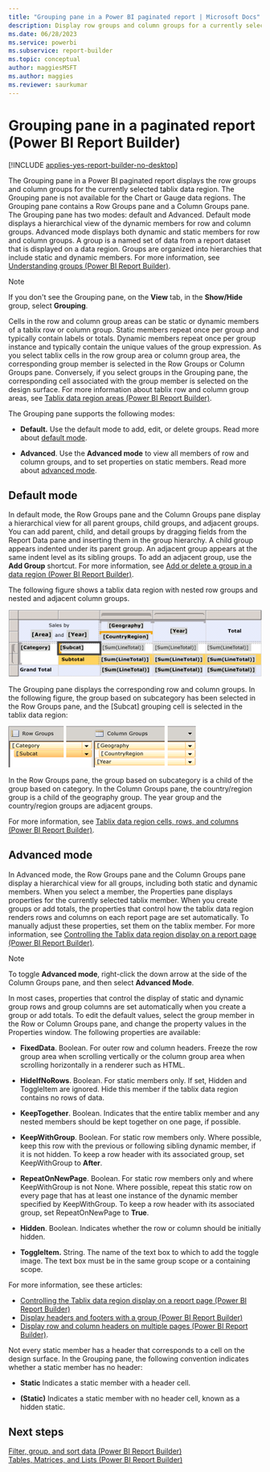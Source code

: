 ```yaml
---
title: "Grouping pane in a Power BI paginated report | Microsoft Docs"
description: Display row groups and column groups for a currently selected tablix data region in a Power BI paginated report. Find out about the grouping pane in Report Builder. 
ms.date: 06/28/2023
ms.service: powerbi
ms.subservice: report-builder
ms.topic: conceptual
author: maggiesMSFT
ms.author: maggies
ms.reviewer: saurkumar
---
```

# Grouping pane in a paginated report (Power BI Report Builder)

[!INCLUDE [applies-yes-report-builder-no-desktop](../../includes/applies-yes-report-builder-no-desktop.md)]

  The Grouping pane in a Power BI paginated report displays the row groups and column groups for the currently selected tablix data region. The Grouping pane is not available for the Chart or Gauge data regions. The Grouping pane contains a Row Groups pane and a Column Groups pane. The Grouping pane has two modes: default and Advanced. Default mode displays a hierarchical view of the dynamic members for row and column groups. Advanced mode displays both dynamic and static members for row and column groups. A group is a named set of data from a report dataset that is displayed on a data region. Groups are organized into hierarchies that include static and dynamic members. For more information, see [Understanding groups (Power BI Report Builder)](/sql/reporting-services/report-design/understanding-groups-report-builder-and-ssrs).  
  
> [!NOTE]  
>  If you don't see the Grouping pane, on the **View** tab, in the **Show/Hide** group, select **Grouping**.  
  
 Cells in the row and column group areas can be static or dynamic members of a tablix row or column group. Static members repeat once per group and typically contain labels or totals. Dynamic members repeat once per group instance and typically contain the unique values of the group expression. As you select tablix cells in the row group area or column group area, the corresponding group member is selected in the Row Groups or Column Groups pane. Conversely, if you select groups in the Grouping pane, the corresponding cell associated with the group member is selected on the design surface. For more information about tablix row and column group areas, see [Tablix data region areas (Power BI Report Builder)](/sql/reporting-services/report-design/tablix-data-region-areas-report-builder-and-ssrs).  
  
 The Grouping pane supports the following modes:  
  
- **Default.** Use the default mode to add, edit, or delete groups. Read more about [default mode](#default-mode).
  
- **Advanced**. Use the **Advanced mode** to view all members of row and column groups, and to set properties on static members. Read more about [advanced mode](#advanced-mode). 
  
## Default mode  
 In default mode, the Row Groups pane and the Column Groups pane display a hierarchical view for all parent groups, child groups, and adjacent groups. You can add parent, child, and detail groups by dragging fields from the Report Data pane and inserting them in the group hierarchy. A child group appears indented under its parent group. An adjacent group appears at the same indent level as its sibling groups. To add an adjacent group, use the **Add Group** shortcut. For more information, see [Add or delete a group in a data region (Power BI Report Builder)](/sql/reporting-services/report-design/add-or-delete-a-group-in-a-data-region-report-builder-and-ssrs).  
 
 The following figure shows a tablix data region with nested row groups and nested and adjacent column groups.  
  
 ![Screenshot showing Tablix, nested and adjacent row and column groups.](../report-design/media/basic-tablix-design-grouping-pane.gif "Tablix, nested and adjacent row and column groups")  
  
 The Grouping pane displays the corresponding row and column groups. In the following figure, the group based on subcategory has been selected in the Row Groups pane, and the [Subcat] grouping cell is selected in the tablix data region:  
  
 ![Screenshot showing Grouping pane for nested row and column groups.](../report-design/media/basic-tablix-design-grouping-pane-default-view.gif "Grouping pane for nested row and column groups")  
  
 In the Row Groups pane, the group based on subcategory is a child of the group based on category. In the Column Groups pane, the country/region group is a child of the geography group. The year group and the country/region groups are adjacent groups.  
  
 For more information, see [Tablix data region cells, rows, and columns (Power BI Report Builder)](/sql/reporting-services/report-design/tablix-data-region-cells-rows-and-columns-report-builder-and-ssrs).  
  
## Advanced mode  

In Advanced mode, the Row Groups pane and the Column Groups pane display a hierarchical view for all groups, including both static and dynamic members. When you select a member, the Properties pane displays properties for the currently selected tablix member.  When you create groups or add totals, the properties that control how the tablix data region renders rows and columns on each report page are set automatically. To manually adjust these properties, set them on the tablix member. For more information, see [Controlling the Tablix data region display on a report page (Power BI Report Builder)](/sql/reporting-services/report-design/controlling-the-tablix-data-region-display-on-a-report-page). 
  
> [!NOTE]  
>  To toggle **Advanced mode**, right-click the down arrow at the side of the Column Groups pane, and then select **Advanced Mode**.  
  
 In most cases, properties that control the display of static and dynamic group rows and group columns are set automatically when you create a group or add totals. To edit the default values, select the group member in the Row or Column Groups pane, and change the property values in the Properties window. The following properties are available:  
  
- **FixedData**. Boolean. For outer row and column headers. Freeze the row group area when scrolling vertically or the column group area when scrolling horizontally in a renderer such as HTML.  
  
- **HideIfNoRows**. Boolean. For static members only. If set, Hidden and ToggleItem are ignored. Hide this member if the tablix data region contains no rows of data.  
  
- **KeepTogether**. Boolean. Indicates that the entire tablix member and any nested members should be kept together on one page, if possible.  
  
- **KeepWithGroup**. Boolean. For static row members only. Where possible, keep this row with the previous or following sibling dynamic member, if it is not hidden. To keep a row header with its associated group, set KeepWithGroup to **After**.  
  
- **RepeatOnNewPage**. Boolean. For static row members only and where KeepWithGroup is not None. Where possible, repeat this static row on every page that has at least one instance of the dynamic member specified by KeepWithGroup. To keep a row header with its associated group, set RepeatOnNewPage to **True**.  
  
- **Hidden**. Boolean. Indicates whether the row or column should be initially hidden.  
  
- **ToggleItem.** String. The name of the text box to which to add the toggle image. The text box must be in the same group scope or a containing scope.  
  
 For more information, see these articles: 
 
- [Controlling the Tablix data region display on a report page (Power BI Report Builder)](/sql/reporting-services/report-design/controlling-the-tablix-data-region-display-on-a-report-page)
- [Display headers and footers with a group (Power BI Report Builder)](/sql/reporting-services/report-design/display-headers-and-footers-with-a-group-report-builder-and-ssrs)
- [Display row and column headers on multiple pages (Power BI Report Builder)](/sql/reporting-services/report-design/display-row-and-column-headers-on-multiple-pages-report-builder-and-ssrs).  
  
 Not every static member has a header that corresponds to a cell on the design surface. In the Grouping pane, the following convention indicates whether a static member has no header:  
  
- **Static** Indicates a static member with a header cell.  
  
- **(Static)** Indicates a static member with no header cell, known as a hidden static.  
  
## Next steps  
 [Filter, group, and sort data (Power BI Report Builder)](/sql/reporting-services/report-design/filter-group-and-sort-data-report-builder-and-ssrs)   
 [Tables, Matrices, and Lists (Power BI Report Builder)](/sql/reporting-services/report-design/tables-matrices-and-lists-report-builder-and-ssrs)  
  
  
